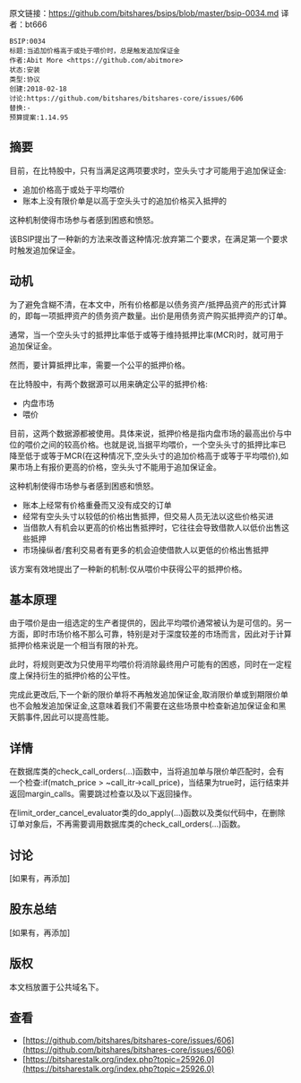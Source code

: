 原文链接：https://github.com/bitshares/bsips/blob/master/bsip-0034.md
译者：bt666

    BSIP:0034
    标题:当追加价格高于或处于喂价时，总是触发追加保证金
    作者:Abit More <https://github.com/abitmore>
    状态:安装
    类型:协议
    创建:2018-02-18
    讨论:https://github.com/bitshares/bitshares-core/issues/606
    替换:-
    预算提案:1.14.95

## 摘要 ##

目前，在比特股中，只有当满足这两项要求时，空头头寸才可能用于追加保证金:

- 追加价格高于或处于平均喂价
- 账本上没有限价单是以高于空头头寸的追加价格买入抵押的

这种机制使得市场参与者感到困惑和愤怒。

该BSIP提出了一种新的方法来改善这种情况:放弃第二个要求，在满足第一个要求时触发追加保证金。

## 动机 ##

为了避免含糊不清，在本文中，所有价格都是以债务资产/抵押品资产的形式计算的，即每一项抵押资产的债务资产数量。出价是用债务资产购买抵押资产的订单。

通常，当一个空头头寸的抵押比率低于或等于维持抵押比率(MCR)时，就可用于追加保证金。

然而，要计算抵押比率，需要一个公平的抵押价格。

在比特股中，有两个数据源可以用来确定公平的抵押价格:

- 内盘市场
- 喂价

目前，这两个数据源都被使用。具体来说，抵押价格是指内盘市场的最高出价与中位的喂价之间的较高价格。也就是说,当据平均喂价，一个空头头寸的抵押比率已降至低于或等于MCR(在这种情况下,空头头寸的追加价格高于或等于平均喂价),如果市场上有报价更高的价格，空头头寸不能用于追加保证金。

这种机制使得市场参与者感到困惑和愤怒。

- 账本上经常有价格重叠而又没有成交的订单
- 经常有空头头寸以较低的价格出售抵押，但交易人员无法以这些价格买进
- 当借款人有机会以更高的价格出售抵押时，它往往会导致借款人以低价出售这些抵押
- 市场操纵者/套利交易者有更多的机会迫使借款人以更低的价格出售抵押

该方案有效地提出了一种新的机制:仅从喂价中获得公平的抵押价格。

## 基本原理 ##

由于喂价是由一组选定的生产者提供的，因此平均喂价通常被认为是可信的。另一方面，即时市场价格不那么可靠，特别是对于深度较差的市场而言，因此对于计算抵押价格来说是一个相当有限的补充。

此时，将规则更改为只使用平均喂价将消除最终用户可能有的困惑，同时在一定程度上保持衍生的抵押价格的公平性。

完成此更改后,下一个新的限价单将不再触发追加保证金,取消限价单或到期限价单也不会触发追加保证金,这意味着我们不需要在这些场景中检查新追加保证金和黑天鹅事件,因此可以提高性能。

## 详情 ##

在数据库类的check_call_orders(…)函数中，当将追加单与限价单匹配时，会有一个检查:if(match_price > ~call_itr->call_price)，当结果为true时，运行结束并返回margin_calls。需要跳过检查以及以下返回操作。

在limit_order_cancel_evaluator类的do_apply(…)函数以及类似代码中，在删除订单对象后，不再需要调用数据库类的check_call_orders(…)函数。

## 讨论 ##

[如果有，再添加]

## 股东总结 ##

[如果有，再添加]

## 版权 ##

本文档放置于公共域名下。

## 查看 ##

- [https://github.com/bitshares/bitshares-core/issues/606](https://github.com/bitshares/bitshares-core/issues/606)
- [https://bitsharestalk.org/index.php?topic=25926.0](https://bitsharestalk.org/index.php?topic=25926.0)

